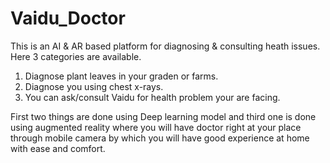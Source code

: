 # Vaidu_Doctor
This is an AI & AR based platform for diagnosing & consulting heath issues.
Here 3 categories are available. 
1. Diagnose plant leaves in your graden or farms. 
2. Diagnose you using chest x-rays.
3. You can ask/consult Vaidu for health problem your are facing.

First two things are done using Deep learning model and third one is done using augmented reality where you will have doctor right at your place through mobile camera by which you will have good experience at home with ease and comfort.
                
